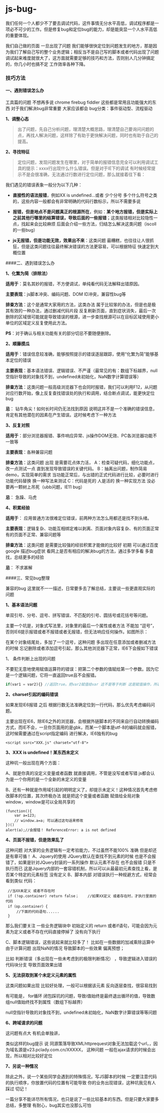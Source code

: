 # js-bug-
我们任何一个人都少不了要去调试代码，这件事情无分水平高低，调试程序都是一项必不可少的工作。但是修复bug和定位bug的能力，却是能突显一个人水平高低的重要体现。

我们自己做的页面 一旦出现了问题 我们能够很快定位到问题发生的地方，那是因为我们了解自己写的整个业务逻辑；相反当不是自己写的脚本或者代码出现了问题 调试起来难度就很大了，这方面就需要足够的技巧和方法，否则别人几分钟搞定的，你几小时也搞不定 工作效率各种下降。

### 技巧方法

#### 一、遇到错误怎么办

工具篇的问题 不想再多说 chrome firebug fiddler 这些都是常用且功能强大的东西 对于我们解决bug非常重要 大家应该都会
bug分类：事件驱动型、流程驱动

**1、调整心态**

> 出了问题，先自己分析问题，理清楚大概思路，理清楚自己要询问问题的点，再找人解决问题，这样除了有助于更快解决问题，同时也有助于自己的提高。

**2、寻找特征**

> 定位问题，发现问题发生在哪里，对于简单的报错信息完全可以利用调试工具的提示：xxxx行出现什么什么错误。但是对于IE下的调试 有时候经常提示不是会很准确，无法通过行数进行定位问题，那么就接着往下看：

我们遇见的错误表象一般分为以下几种：
- **直接性的语法报错**，例如XX is undefined…或者 少个分号 多个什么符号之类的，这些内容一般都会有非常明确的代码行数标示，所以不需要多说

- **报错，但是地点不是问题真正的根源所在**，例如：**某个地方报错，但是实际上之前其他行哪里的结算错误，导致后面的一些报错**；这类报错相对比较隐性一点，找起来会比较麻烦 后面会介绍一些方法，归结怎么解决这类问题（iscoll的一些bug）

- **js无报错，但是功能无效，效果出不来**：这类问题 最糟糕，也往往让人很抓狂，但是这类问题往往最终解决错误的方法更容易，可以根据特征 快速定到大概位置

####二、遇到错误怎么办

**1、化繁为简（排除法）**

**适用于**：莫名其妙的报错，不方便调试，单纯看代码无法解释出错原因。

**主要表现**：js脚本冲突、编码问题、DOM ID冲突，兼容性bug等

**排查方法**：这个是通常大家用的方法，这类办法 属于比较笨的办法，但是也是极其有效的一种办法，通过删减代码片段 反复刷新页面，直到症状消失，最后一次删除的区域很可能就是导致错误的根源，进一步查找根源可以在目标区域使用更小单位的区域定义反复使用此方法。

**PS**：对于确认与相关功能有关的部分切忌不要随便删除。

**2、顺藤摸瓜**

**适用于**：错误信息较准确，能够按照提示的错误逐层跟踪，使用“化繁为简”能够基本定位的错误

**主要表现**：基本语法错误、逻辑错误、不严谨（最常见的有：数组下标越界，null空指针导致的对象找不到，undefined未初始化，NaN数字计算错误等）

**排查方法**：这类问题一般高级浏览器下也会同时报错，我们可以利用F12，从问题对应行数开始，像上反复查找错误处的执行和调用，结合断点调试，能更快定位bug

**忌**： 钻牛角尖！如何长时间仍无法找到原因 说明这并不是一个准确的错误信息，肯定有其他潜在的因素在产生错误。这时候考虑下一种方法

**3、反复对照**

**适用于**：部分浏览器报错、事件响应异常、js操作DOM无效、PC各浏览器功能不一致等

**主要表现**：各种兼容问题

**排查方法**：这类问题 出现 是需要花点体力活，
A：检查可疑代码，细化功能点，改一点测试一点 直到发现导致错误的关键代码。
B：抽离出问题，制作简易demo，实现简单的需求 当功能正常后，与出错的正式代码进行比较，必要时进行功能代码替换 换一种写法来测试
C：代码是死的 人是活的 换一种实现方法 没必要再一颗树上吊死（ubb问题，IE11 bug）

**忌**： 急躁、马虎

**4、积累经验**

**适用于**： 应用普通方法很难定位错误，前两种方法怎么用都还是找不到头绪。

**主要表现**：逻辑复杂、功能互相绑定难以剥离、页面对象内容复杂、有的页面正常有的页面不正常、兼容问题等

**排查方法**：这类问题 是需要比较强的经验积累才能做的比较好 初期 可以通过百度 google 描述bug症状 看网上是否有相应的解决bug的方法，通过多学多看 多查找，总结更多的经验

**忌**： 不求甚解

####三、常见bug整理

兼容的bug 这里就不一一描述，日常要多去了解总结，主要说一些更直观实际的问题

**1、基本语法问题**

单双引号、分号、逗号、拼写错误、不匹配的引号、圆括号或花括号等问题。

主要一个坑是，对象式写法里，对象里的最后一个属性或者方法 不能加 “逗号”，否则IE6提示报错或者不报错或者无报错，但无法响应任何操作。如图所示：



在某个对象结尾处，多加了一个逗号，这种问题 多出现在任意添加或者删减方法的时候 忘记删除或者添加逗号引起，那么其他浏览器下正常，IE6下会报如下错误


1、 条件判断上出现的问题

不要犯无意地使用赋值运算符的错误：把第二个参数的值赋给第一个参数。因为它是一个逻辑问题，它将一直返回true且不会报错。
``` js
if(var1 = var2){} //返回true。把var2赋值给var 这不是等于判断 这是赋值操作，所以各浏览器下不会报错
```

**2、charset引起的编码错误**

如果发现IE6报错 之后 根据行数无法准确定位到一行代码，那么优先考虑编码问题。


主要出现在IE6，除IE6之外的浏览器，会根据外链脚本的不同来自行自动转换编码方式，而IE不会，一旦你页面用的是gbk，而某一个脚本是utf-8的编码就会报错，这时候需要通过在script指定编码 进行解决，IE6独有的bug
``` 
<script ssrc="XXX.js" charset="utf-8">
```



**3、XXX is undefined！某东西未定义**

这种坑一般出现在两个方面：

A、就是你真的没定义变量或者函数 就直接调用，不管是没写或者写错 js都会认为是一个你用的是一个全新的未定义的变量

B、还有一种就是作用域引起的明明定义了，却提示未定义！这种情况首先考虑修改脚本的位置，其次终极办法 就是把这个变量或者函数 赋值给全局对象window，window是可以全局共享的
``` 
(function(){    
	var a=123;    
	// window.a=a; 可以通过这句话来修改
})()
alert(a);//会报错！ ReferenceError: a is not defined 
```

**4、页面不报错，但是效果乱了**

这种问题 对大家的业务逻辑有一定考验能力，不过虽然不能100% 准确 但是却还是有章可循！
A、Jquery的使用 JQuery默认在查找不到元素的时候 也是不会报错了，如果是针对JQuery封装的一系列操作 默认元素不存在 也不会报错 只是不执行而已 这是Jquery内部的一套容错机制，所以可以从最最初元素查找上看，是否某个特定的元素标签 没有定义
B、脚本内部 对错误执行一种规避方式，经常会看到类似 代码：

``` 
 //当XX未定义 或者不存在时    
 if (!op.container) return false；    //如果XX定义 或者存在时，才执行里面的代码    
 if（op.container）{        
	 //下面的代码语句......    
 }    
```
那么我们要关注 一些业务逻辑块中 初始定义的 return 或者if语句，可能会因为元素为定义或者不存在代码直接停掉了 没有向下执行

C、脚本逻辑错误，这些说起来就比较多了！
比如在一些数据的加减乘除运算中 由于计算问题 出现NaN的情况 导致脚本的一些效果 偏离预想；

比如 判断错误（多出现在一些未考虑到的极限判断情况） ，导致逻辑进入错误的代码块分支 导致页面效果出错

**5、无法获取到某个未定义元素的属性**


这类问题如果出现 比较好处理，一般可以根据该元素 反向逐层查找，很容易找到

有可能是， for循环 闭包踩坑的问题，导致i值始终是最终退出循环的值，导致数组null值始终找不到属性（数组下标越界）

null空指针导致的对象找不到，undefined未初始化，NaN数字计算错误等等问题

**6、跨域请求的问题**

这问题有点大 有机会单独讲，


类似这样的bug提示 说 同源策落导致XMLhttprequest对象无法加载这个url，，因为域名源是v23.pclady.com.cn/XXXXX，
这种问题 一般在ajax请求的时候会出现，所以相对比较好定位

**7、另说一种情况**

除此之外，说一个某些同学会遇到的特殊情况，写JS脚本的时候 一定要注意代码的执行顺序，你放置代码的位置有可能导致 你的业务出现错误，这种坑我见有人踩过 切记！

一篇分享不能详尽所有情况，也只是说了一些比较基本的东西。但是只要大家要多总结，多整理 有耐心，bug其实也没那么可怕

